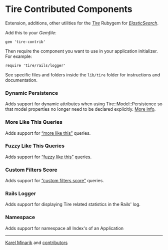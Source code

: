 Tire Contributed Components
================================

Extension, additions, other utilities for the [_Tire_](https://github.com/karmi/retire)
Rubygem for [_ElasticSearch_](http://www.elasticsearch.org/).

Add this to your _Gemfile_:

    gem 'tire-contrib'

Then require the component you want to use in your application initializer. For example:

    require 'tire/rails/logger'

See specific files and folders inside the `lib/tire` folder for instructions and documentation.


### Dynamic Persistence ###

Adds support for dynamic attributes when using Tire::Model::Persistence so that model properties no longer need to be declared explicitly. [More info](lib/tire/model/dynamic_persistence).

### More Like This Queries ###

Adds support for [“more like this”](http://www.elasticsearch.org/guide/reference/query-dsl/mlt-query.html) queries.

### Fuzzy Like This Queries ###

Adds support for [“fuzzy like this”](http://www.elasticsearch.org/guide/reference/query-dsl/flt-query.html) queries.

### Custom Filters Score ###

Adds support for [“custom filters score”](http://www.elasticsearch.org/guide/reference/query-dsl/custom-filters-score-query.html) queries.

### Rails Logger ###

Adds support for displaying Tire related statistics in the Rails' log.

### Namespace ###

Adds support for namespace all Index's of an Application

-----

[Karel Minarik](http://karmi.cz) and [contributors](http://github.com/karmi/tire-contrib/contributors)
